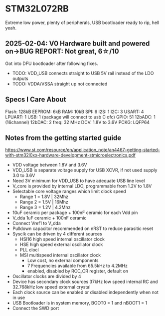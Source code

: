 # STM32L072RB
Extreme low power, plenty of peripherals, USB bootloader ready to rip, hell yeah.

## 2025-02-04: V0 Hardware built and powered on->BUG REPORT: Not great, 6☆/10
Got into DFU bootloader after following fixes.
* TODO: VDD_USB connects straight to USB 5V rail instead of the LDO outputs
* TODO: VDDA/VSSA straight up not connected

## Specs I Care About
Flash:  128kB
EEPROM: 6kB
RAM:    10kB
SPI:    6
I2S:    1
I2C:    3
USART:  4
LPUART: 1
USB:    1 (package will connect to usb C ofc)
GPIO:   51
12bADC: 1 (16channel)
12bDAC: 2
freq:   32 MHz
DCV:    1.8V to 3.6V
PCKG:   LQFP64

## Notes from the getting started guide
https://www.st.com/resource/en/application_note/an4467-getting-started-with-stm32l0xx-hardware-development-stmicroelectronics.pdf

* VDD voltage between 1.8V and 3.6V
* VDD_USB is separate voltage supply for USB XCVR, if not used supply 3.0 to 3.6V
* Need 3V minimum for VDD_USB to have adequate USB line level
* V_core is provided by internal LDO, programmable from 1.2V to 1.8V
* Selectable core voltage ranges which limit clock speed
    * Range 1 = 1.8V | 32Mhz
    * Range 2 = 1.5V | 16Mhz
    * Range 3 = 1.2V | 4.2Mhz
* 10uF ceramic per package + 100nF ceramic for each Vdd pin
* V_dda 1uF ceramic + 100nF ceramic
* Connect Vref1 to V_dda
* Pulldown capacitor recommended on nRST to reduce parasitic reset
* Sysclk can be driven by 4 different sources
    * HSI16 high speed internal oscillator clock
    * HSE high speed external oscillator clock
    * PLL clocl
    * MSI multispeed internal oscillator clock
        * Low cost, no external components
        * 7 Frequencies available from 65.5kHz to 4.2MHz
        * enabled, disabled by RCC_CR register, default on
* Oscillator clocks are divided by 4
* Device has secondary clock sources 37kHz low speed internal RC and 32.768kHz low speed external crystal
* Each clock source can be enabled or disabled independently when not in use
* USB Bootloader is in system memory, BOOT0 = 1 and nBOOT1 = 1
* Connect the SWD port